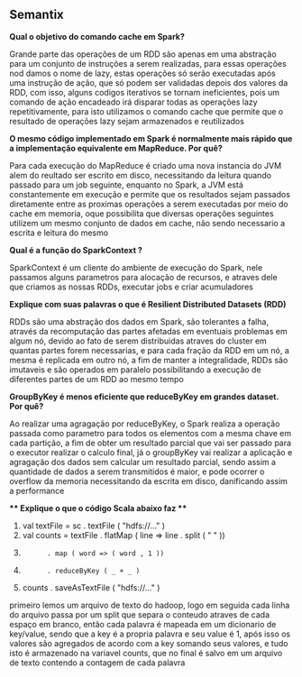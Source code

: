 <h2>Semantix</h2>

<b>Qual o objetivo do comando cache em Spark?</b>

Grande parte das operações de um RDD são apenas em uma abstração para um conjunto de instruções a serem realizadas, para essas operações nod damos o nome de lazy, estas operações só serão executadas após uma instrução de ação, que só podem ser validadas depois dos valores da RDD, com isso, alguns codigos iterativos se tornam ineficientes, pois um comando de ação encadeado irá disparar todas as operações lazy repetitivamente, para isto utilizamos o comando cache que permite que o resultado de operações lazy sejam armazenados e reutilizados


<b>O mesmo código implementado em Spark é normalmente mais rápido que a implementação equivalente em MapReduce. Por quê?</b>

Para cada execução do MapReduce é criado uma nova instancia do JVM alem do reultado ser escrito em disco, necessitando da leitura quando passado para um job seguinte, enquanto no Spark, a JVM está constantemente em execução e permite que os resultados sejam passados diretamente entre as proximas operações a serem executadas por meio do cache em memoria, oque possibilita que diversas operações seguintes utilizem um mesmo conjunto de dados em cache, não sendo necessario a escrita e leitura do mesmo


<b>Qual é a função do SparkContext ?</b>

SparkContext é um cliente do ambiente de execução do Spark, nele passamos alguns parametros para alocação de recursos, e atraves dele que criamos as nossas RDDs, executar jobs e criar acumuladores


<b>Explique com suas palavras o que é Resilient Distributed Datasets (RDD)</b>

RDDs são uma abstração dos dados em Spark, são tolerantes a falha, através da recomputação das partes afetadas em eventuais problemas em algum nó, devido ao fato de serem distribuidas atraves do cluster em quantas partes forem necessarias, e para cada fração da RDD em um nó, a mesma é replicada em outro nó, a fim de manter a integralidade, RDDs são imutaveis e são operados em paralelo possibilitando a execução de diferentes partes de um RDD ao mesmo tempo


<b>GroupByKey é menos eficiente que reduceByKey em grandes dataset. Por quê?</b>

Ao realizar uma agragação por reduceByKey, o Spark realiza a operação passada como parametro para todos os elementos com a mesma chave em cada partição, a fim de obter um resultado parcial que vai ser passado para o executor realizar o calculo final, já o groupByKey vai realizar a aplicação e agragação dos dados sem calcular um resultado parcial, sendo assim a quantidade de dados a serem transmitidos é maior, e pode ocorrer o overflow da memoria necessitando da escrita em disco, danificando assim a performance


<b>** Explique o que o código Scala abaixo faz **</b>

1. val textFile = sc . textFile ( "hdfs://..." )
2. val counts = textFile . flatMap ( line => line . split ( " " ))
3.           . map ( word => ( word , 1 ))
4.           . reduceByKey ( _ + _ )
5. counts . saveAsTextFile ( "hdfs://..." )

primeiro lemos um arquivo de texto do hadoop, logo em seguida cada linha do arquivo passa por um split que separa o conteudo atraves de cada espaço em branco, então cada palavra é mapeada em um dicionario de key/value, sendo que a key é a propria palavra e seu value é 1, após isso os valores são agregados de acordo com a key somando seus valores, e tudo isto é armazenado na variavel counts, que no final é salvo em um arquivo de texto contendo a contagem de cada palavra

